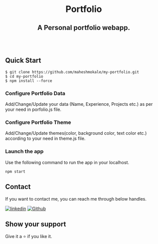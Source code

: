 <h1 align="center">Portfolio</h1>

<h2 align="center">A Personal portfolio webapp.</h2>

<br />

<br />

## Quick Start

```shell
$ git clone https://github.com/maheshmokale/my-portfolio.git
$ cd my-portfolio
$ npm install --force
```

### Configure Portfolio Data

Add/Change/Update your data (Name, Experience, Projects etc.) as per your need in porfolio.js file.

### Configure Portfolio Theme

Add/Change/Update themes(color, background color, text color etc.) according to your need in theme.js file.

### Launch the app

Use the following command to run the app in your localhost.

```
npm start
```

## Contact

If you want to contact me, you can reach me through below handles.

[![linkedin](https://img.shields.io/badge/Mahesh_Mokale-0077B5?style=for-the-badge&logo=linkedin&logoColor=white)](https://www.linkedin.com/in/maheshmokale/)
[![Github](https://img.shields.io/badge/Mahesh_Mokale-20232A?style=for-the-badge&logo=Github&logoColor=white)](https://github.com/maheshmokale/)

## Show your support

Give it a ⭐️ if you like it.
